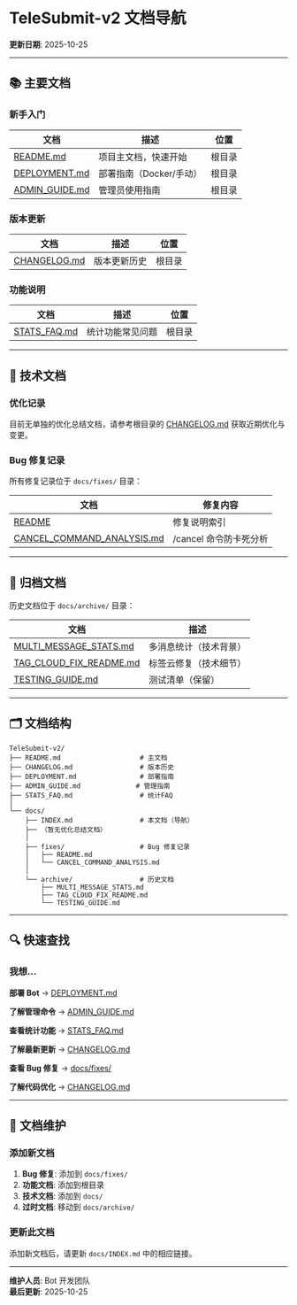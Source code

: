 # TeleSubmit-v2 文档导航

**更新日期**: 2025-10-25

---

## 📚 主要文档

### 新手入门

| 文档 | 描述 | 位置 |
|------|------|------|
| [README.md](../README.md) | 项目主文档，快速开始 | 根目录 |
| [DEPLOYMENT.md](../DEPLOYMENT.md) | 部署指南（Docker/手动） | 根目录 |
| [ADMIN_GUIDE.md](../ADMIN_GUIDE.md) | 管理员使用指南 | 根目录 |

### 版本更新

| 文档 | 描述 | 位置 |
|------|------|------|
| [CHANGELOG.md](../CHANGELOG.md) | 版本更新历史 | 根目录 |

### 功能说明

| 文档 | 描述 | 位置 |
|------|------|------|
| [STATS_FAQ.md](../STATS_FAQ.md) | 统计功能常见问题 | 根目录 |

---

## 🔧 技术文档

### 优化记录

目前无单独的优化总结文档，请参考根目录的 [CHANGELOG.md](../CHANGELOG.md) 获取近期优化与变更。

### Bug 修复记录

所有修复记录位于 `docs/fixes/` 目录：

| 文档 | 修复内容 |
|------|---------|
| [README](fixes/README.md) | 修复说明索引 |
| [CANCEL_COMMAND_ANALYSIS.md](fixes/CANCEL_COMMAND_ANALYSIS.md) | /cancel 命令防卡死分析 |

---

## 📁 归档文档

历史文档位于 `docs/archive/` 目录：

| 文档 | 描述 |
|------|------|
| [MULTI_MESSAGE_STATS.md](archive/MULTI_MESSAGE_STATS.md) | 多消息统计（技术背景） |
| [TAG_CLOUD_FIX_README.md](archive/TAG_CLOUD_FIX_README.md) | 标签云修复（技术细节） |
| [TESTING_GUIDE.md](archive/TESTING_GUIDE.md) | 测试清单（保留） |

---

## 🗂️ 文档结构

```
TeleSubmit-v2/
├── README.md                    # 主文档
├── CHANGELOG.md                 # 版本历史
├── DEPLOYMENT.md                # 部署指南
├── ADMIN_GUIDE.md              # 管理指南
├── STATS_FAQ.md                 # 统计FAQ
│
└── docs/
    ├── INDEX.md                 # 本文档（导航）
    ├── （暂无优化总结文档）
    │
    ├── fixes/                   # Bug 修复记录
    │   ├── README.md
    │   └── CANCEL_COMMAND_ANALYSIS.md
    │
    └── archive/                 # 历史文档
        ├── MULTI_MESSAGE_STATS.md
        ├── TAG_CLOUD_FIX_README.md
        └── TESTING_GUIDE.md
```

---

## 🔍 快速查找

### 我想...

**部署 Bot**
→ [DEPLOYMENT.md](../DEPLOYMENT.md)

**了解管理命令**
→ [ADMIN_GUIDE.md](../ADMIN_GUIDE.md)

**查看统计功能**
→ [STATS_FAQ.md](../STATS_FAQ.md)

**了解最新更新**
→ [CHANGELOG.md](../CHANGELOG.md)

**查看 Bug 修复**
→ [docs/fixes/](fixes/)

**了解代码优化**
→ [CHANGELOG.md](../CHANGELOG.md)

---

## 📝 文档维护

### 添加新文档

1. **Bug 修复**: 添加到 `docs/fixes/`
2. **功能文档**: 添加到根目录
3. **技术文档**: 添加到 `docs/`
4. **过时文档**: 移动到 `docs/archive/`

### 更新此文档

添加新文档后，请更新 `docs/INDEX.md` 中的相应链接。

---

**维护人员**: Bot 开发团队  
**最后更新**: 2025-10-25

